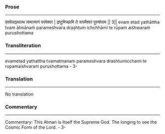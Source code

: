 ### Prose 
 --- 
एवमेतद्यथात्थ त्वमात्मानं परमेश्वर |
द्रष्टुमिच्छामि ते रूपमैश्वरं पुरुषोत्तम || 3||
evam etad yathāttha tvam ātmānaṁ parameśhvara
draṣhṭum ichchhāmi te rūpam aiśhwaraṁ puruṣhottama

### Transliteration 
 --- 
evametad yathattha tvamatmanam parameshvara drashtumicchami te rupamaishvaram purushottama - 3-

### Translation 
 --- 
No translation

### Commentary 
 --- 
Commentary: This Atman is Itself the Supreme God. The longing to see the Cosmic Form of the Lord. - 3-